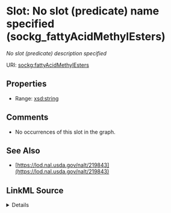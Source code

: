 

# Slot: No slot (predicate) name specified (sockg_fattyAcidMethylEsters)


_No slot (predicate) description specified_







URI: [sockg:fattyAcidMethylEsters](https://idir.uta.edu/sockg-ontology/docs/fattyAcidMethylEsters)



<!-- no inheritance hierarchy -->








## Properties

* Range: [xsd:string](http://www.w3.org/2001/XMLSchema#string)





## Comments

* No occurrences of this slot in the graph.

## See Also

* [https://lod.nal.usda.gov/nalt/219843](https://lod.nal.usda.gov/nalt/219843)



## LinkML Source

<details>

```yaml
name: sockg_fattyAcidMethylEsters
description: No slot (predicate) description specified
title: No slot (predicate) name specified
comments:
- No occurrences of this slot in the graph.
from_schema: soc-kg
see_also:
- https://lod.nal.usda.gov/nalt/219843
rank: 1000
domain: sockg_SoilBiologicalSample
slot_uri: sockg:fattyAcidMethylEsters
alias: sockg_fattyAcidMethylEsters
range: string

```
</details>